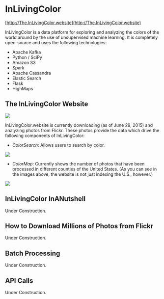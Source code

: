 # InLivingColor

[http://The.InLivingColor.website](http://The.InLivingColor.website)

InLivingColor is a data platform for exploring and analyzing the colors of
the world around by the use of unsupervised machine learning.
It is completely open-source and uses the following technologies:

- Apache Kafka
- Python / SciPy
- Amazon S3
- Spark
- Apache Cassandra
- Elastic Search
- Flask
- HighMaps

## The InLivingColor Website

![](https://github.com/rhymeswithlion/InLivingColor/blob/master/images/titlepage.png?raw=true)

InLivingColor.website is currently downloading (as of June 29, 2015) and analyzing photos from Flickr. These photos provide the data which drive the following components of InLivingColor:

- _ColorSearch_: Allows users to search by color.

![](https://github.com/rhymeswithlion/InLivingColor/blob/master/images/colorsearch.png?raw=true)

- _ColorMap_: Currently shows the number of photos that have been processed in different counties of the United States. (As you can see in the images above, the website is not just indexing the U.S., however.)

![](https://github.com/rhymeswithlion/InLivingColor/blob/master/images/colormap.png?raw=true)

## InLivingColor InANutshell

Under Construction.



## How to Download Millions of Photos from Flickr

Under Construction.


## Batch Processing

Under Construction.


## API Calls

Under Construction.



